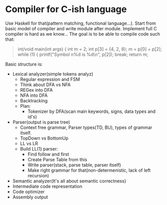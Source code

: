 # Compiler for C-ish language
Use Haskell for that(pattern matching, functional language...).
Start from basic model of compiler and write module after module.
Implement full C compiler is hard as we know...
The goal is to be able to compile code such that:
> int/void main(int args) {
>   int m = 2;
>   int p[3] = {4, 2, 8};
>   m = p[0] + p[2];
>   while (1) {
>       printf("Symbol n%d is %d\n", p[2]);
>       break;
>   return m;

Basic structure is:
  - Lexical analyzer(simple tokens analyz)
    * Regular expression and FSM
    * Think about DFA vs NFA
    * REGex into DFA
    * NFA into DFA
    * Backtracking
    * Plan:
        - Tokenizer by DFA(scan main keywords, signs, data types and id's)
  - Parser(output is parse tree)
    * Context free grammar, Parser types(TD, BU), types of grammar itself.
    * TopDown vs BottomUp 
    * LL vs LR
    * Build LL(1) parser:
        - Find follow and first
        - Create Parse Table from this
        - Write parser(stack, parse table, parser itself)
        - Make right grammar for that(non-determenistic, lack of left recursion)
  - Semantic analyzer(It's all about semantic correctness)
  - Intermediate code representation
  - Code optimizer
  - Assembly output
